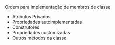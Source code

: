Ordem para implementação de membros de classe

- Atributos Privados
- Propriedades autoimplementadas
- Construtores
- Propriedades customizadas
- Outros métodos da classe

